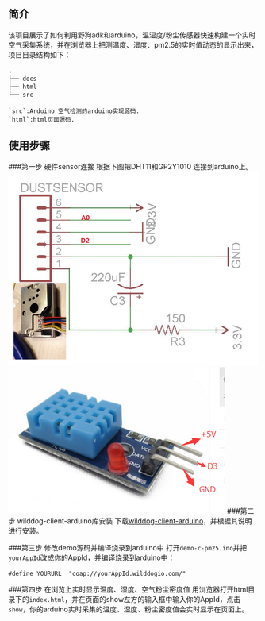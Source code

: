 ## 简介
该项目展示了如何利用野狗adk和arduino，温湿度/粉尘传感器快速构建一个实时空气采集系统，并在浏览器上把测温度、湿度、pm2.5的实时值动态的显示出来，项目目录结构如下：

	.
	├── docs
	├── html
	└── src

	`src`:Arduino 空气检测的arduino实现源码.
	`html`:html页面源码.

## 使用步骤
	
###第一步 硬件sensor连接
根据下图把DHT11和GP2Y1010 连接到arduino上。
![GP2Y1010 接线示意图](./docs/GP2Y1010AU0F_pinconnect.jpg)
![DHT11管脚接口示意图](./docs/dht11-pinconnect.png)
###第二步 wilddog-client-arduino库安装
下载[wilddog-client-arduino](https://github.com/WildDogTeam/wilddog-client-arduino)，并根据其说明进行安装。

###第三步 修改demo源码并编译烧录到arduino中
打开`demo-c-pm25.ino`并把`yourAppId`改成你的AppId，并编译烧录到arduino中：

	#define YOURURL  "coap://yourAppId.wilddogio.com/"

###第四步 在浏览上实时显示温度、湿度、空气粉尘密度值
用浏览器打开html目录下的`index.html`，并在页面的show左方的输入框中输入你的AppId，点击`show`，你的arduino实时采集的温度、湿度、粉尘密度值会实时显示在页面上。
